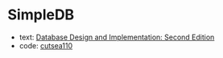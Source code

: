 # SimpleDB

- text: [Database Design and Implementation: Second Edition](https://www.amazon.co.jp/gp/product/3030338355/)
- code: [cutsea110](https://github.com/cutsea110/simpledb)
